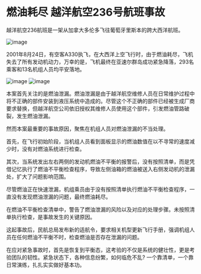 # 燃油耗尽  越洋航空236号航班事故

越洋航空236航班是一架从加拿大多伦多飞往葡萄牙里斯本的跨大西洋航班。

![image](https://github.com/user-attachments/assets/ed13fe7e-0d62-491f-abe9-095e9acd49c9)


2001年8月24日，有空客A330执飞，在大西洋上空飞行时，由于燃油耗尽，飞机失去了所有发动机动力，万幸的是，飞机最终在亚速尔群岛成功紧急降落，293名乘客和13名机组人员均平安落地。

![image](https://github.com/user-attachments/assets/2dfaa983-c1af-469e-81d8-f3ac288c3d1f)
![image](https://github.com/user-attachments/assets/7410db11-0c91-44e7-8112-be39a9d28ed2)


本案首先关注的是燃油泄漏。燃油泄漏是由于越洋航空维修人员在日常维护过程中将不正确的部件安装到液压系统中造成的。尽管这个不正确的部件已经被生成厂商要求替换，但越洋航空公司依旧授权其维修人员使用这个部件，引发燃油管路破裂，发生燃油泄漏。

然而本案最重要的事故原因，聚焦在机组人员对燃油泄漏的不当处理。

首先，在飞行初始阶段，当机组人员看到面板显示的燃油数值在以不寻常的速度减少时，没有对燃油系统进行检查。

其次，当系统发出左右两侧的发动机燃油不平衡的报警后，没有按照清单，而是凭借记忆执行了燃油不平衡检查程序，导致左侧油箱的燃油被送入右侧发动机的泄漏处，扩大了问题影响范围。

尽管燃油正在快速泄漏，机组乘员由于没有按照清单执行燃油不平衡检查程序，一直没有发现燃油泄漏的问题，最终燃油耗尽。

在燃油不平衡检查清单中，警告了燃油泄漏的风险以及对应的处理步骤。未按照清单执行检查，是事故发生的关键原因。

这起事故后，民航总局发布新的适航令，要求相关机型更新飞行手册，强调机组人员在任何燃油不平衡不时，检查燃油是否存在泄漏的问题。

在应对紧急事故时，首先是恢复到平衡态，这考验的不仅是系统的健壮性，更是考验团队的韧性。紧急状态下，各种信息纷繁，如何临危不乱? 一个靠清单，一个靠日常演练，扎扎实实做好基本功。

